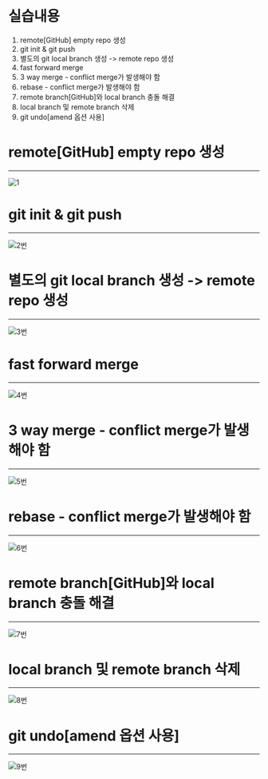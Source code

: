 # 실습내용

1. remote[GitHub] empty repo 생성<br>
2. git init & git push<br>
3. 별도의 git local branch 생성 -> remote repo 생성<br>
4. fast forward merge<br>
5. 3 way merge - conflict merge가 발생해야 함<br>
6. rebase - conflict merge가 발생해야 함<br>
7. remote branch[GitHub]와 local branch 충돌 해결<br>
8. local branch 및 remote branch 삭제<br>
9. git undo[amend 옵션 사용]<br>

# remote[GitHub] empty repo 생성
* * *
![1](https://github.com/user-attachments/assets/c970af9f-aa16-4b3f-bd86-875f12137dc5)

# git init & git push
* * *
![2번](https://github.com/user-attachments/assets/61a1c23f-79ea-4eae-923a-741e1be8fda8)

# 별도의 git local branch 생성 -> remote repo 생성
* * *
![3번](https://github.com/user-attachments/assets/b95ce62a-d8e3-47d4-b3d3-1492fc202cd9)

# fast forward merge
* * *
![4번](https://github.com/user-attachments/assets/144fd706-d2d2-4247-bf9e-8146e899c522)

# 3 way merge - conflict merge가 발생해야 함
* * *
![5번](https://github.com/user-attachments/assets/a666aede-5221-4615-97fd-625037afe06c)

# rebase - conflict merge가 발생해야 함
* * *
![6번](https://github.com/user-attachments/assets/d07d87dc-6b5e-4fb6-8f40-0be29f88c312)

# remote branch[GitHub]와 local branch 충돌 해결
* * *
![7번](https://github.com/user-attachments/assets/36837ac5-82f4-4bf9-8742-d8f52b08c575)

# local branch 및 remote branch 삭제
* * *
![8번](https://github.com/user-attachments/assets/32588168-2a59-4b3f-a653-c864948ca558)

# git undo[amend 옵션 사용]
* * *
![9번](https://github.com/user-attachments/assets/043e2f50-9dd8-4655-ba31-43db82548ffc)


